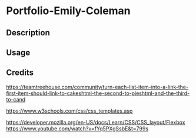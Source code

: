 # Portfolio-Emily-Coleman

## Description

<!-- needs a properly structured description -->

## Usage

<!-- will need a screenshot of the webpage and a link to the LIVE webpage -->

## Credits
<!-- links for webpages used in helping contruct this page -->

<!-- helped troubleshoot how to turn a word into a link to a webpage -->
https://teamtreehouse.com/community/turn-each-list-item-into-a-link-the-first-item-should-link-to-cakeshtml-the-second-to-pieshtml-and-the-third-to-cand
<!-- used to help structure my css -->
https://www.w3schools.com/css/css_templates.asp
<!-- Flexbox help -->
https://developer.mozilla.org/en-US/docs/Learn/CSS/CSS_layout/Flexbox
https://www.youtube.com/watch?v=fYq5PXgSsbE&t=799s
